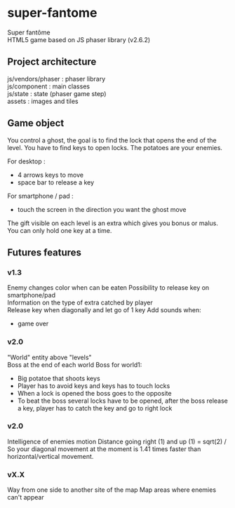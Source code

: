 # super-fantome
Super fantôme  
HTML5 game based on JS phaser library (v2.6.2)

## Project architecture
js/vendors/phaser : phaser library  
js/component : main classes  
js/state : state (phaser game step)  
assets : images and tiles

## Game object
You control a ghost, the goal is to find the lock that opens the end of the level. You have to find keys to open locks.
The potatoes are your enemies.

For desktop :
- 4 arrows keys to move
- space bar to release a key

For smartphone / pad :
- touch the screen in the direction you want the ghost move

The gift visible on each level is an extra which gives you bonus or malus.  
You can only hold one key at a time.

## Futures features
### v1.3
Enemy changes color when can be eaten
Possibility to release key on smartphone/pad  
Information on the type of extra catched by player  
Release key when diagonally and let go of 1 key
Add sounds when:
- game over

### v2.0
"World" entity above "levels"  
Boss at the end of each world
Boss for world1:
- Big potatoe that shoots keys
- Player has to avoid keys and keys has to touch locks
- When a lock is opened the boss goes to the opposite
- To beat the boss several locks have to be opened, after the boss release a key, player has to catch the key and go to right lock

### v2.0
Intelligence of enemies motion
Distance going right (1) and up (1) = sqrt(2)  / So your diagonal movement at the moment is 1.41 times faster than horizontal/vertical movement.

### vX.X
Way from one side to another site of the map
Map areas where enemies can't appear  
